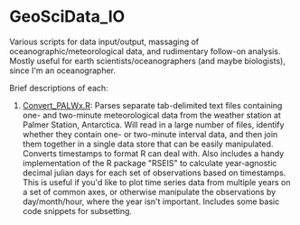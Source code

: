 # GeoSciData_IO
Various scripts for data input/output, massaging of oceanographic/meteorological data, and rudimentary follow-on analysis. Mostly useful for earth scientists/oceanographers (and maybe biologists), since I'm an oceanographer.

Brief descriptions of each:

1. [Convert_PALWx.R](https://github.com/jamesrco/GeoSciData_IO/blob/master/Convert_PALWx.R): Parses separate tab-delimited text files containing one- and two-minute meteorological data from the weather station at Palmer Station, Antarctica. Will read in a large number of files, identify whether they contain one- or two-minute interval data, and then join them together in a single data store that can be easily manipulated. Converts timestamps to format R can deal with. Also includes a handy implementation of the R package "RSEIS" to calculate year-agnostic decimal julian days for each set of observations based on timestamps. This is useful if you'd like to plot time series data from multiple years on a set of common axes, or otherwise manipulate the observations by day/month/hour, where the year isn't important. Includes some basic code snippets for subsetting.
